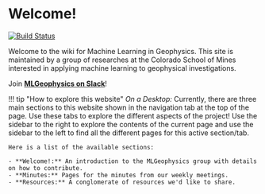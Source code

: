 # Welcome!

[![Build Status](https://travis-ci.org/MLGeophysics/community.svg?branch=master)](https://travis-ci.org/MLGeophysics/community)

Welcome to the wiki for Machine Learning in Geophysics. This site is maintained by a
group of researches at the Colorado School of Mines interested in applying
machine learning to geophysical investigations.

Join [**MLGeophysics on Slack**](http://mlgeophysics.slack.com)!

!!! tip "How to explore this website"
    *On a Desktop:* Currently, there are three main sections to this website shown
    in the navigation tab at the top of the page.
    Use these tabs to explore the different aspects of the project!
    Use the sidebar to the right to explore the contents of the current page and
    use the sidebar to the left to find all the different pages for this active section/tab.

    Here is a list of the available sections:

    - **Welcome!:** An introduction to the MLGeophysics group with details on how to contribute.
    - **Minutes:** Pages for the minutes from our weekly meetings.
    - **Resources:** A conglomerate of resources we'd like to share.
